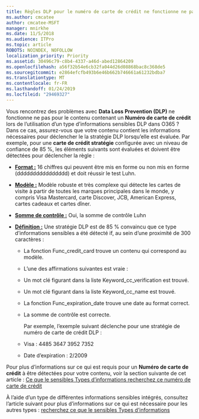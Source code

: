 ```yaml
---
title: Règles DLP pour le numéro de carte de crédit ne fonctionne ne pas
ms.author: cmcatee
author: cmcatee-MSFT
manager: mnirkhe
ms.date: 11/5/2018
ms.audience: ITPro
ms.topic: article
ROBOTS: NOINDEX, NOFOLLOW
localization_priority: Priority
ms.assetid: 30496c79-c8b4-4337-a46d-abed12864209
ms.openlocfilehash: a56f32b54e6cb32fa044d26d08868bac8c368de5
ms.sourcegitcommit: e2864efcfb493b6e46b662b746661a61232bdba7
ms.translationtype: MT
ms.contentlocale: fr-FR
ms.lasthandoff: 01/24/2019
ms.locfileid: "29469327"
---
```

Vous rencontrez des problèmes avec **Data Loss Prevention (DLP)** ne fonctionne ne pas pour le contenu contenant un **Numéro de carte de crédit** lors de l’utilisation d’un type d’informations sensibles DLP dans O365 ? Dans ce cas, assurez-vous que votre contenu contient les informations nécessaires pour déclencher le la stratégie DLP lorsqu’elle est évaluée. Par exemple, pour une **carte de crédit stratégie** configurée avec un niveau de confiance de 85 %, les éléments suivants sont évaluées et doivent être détectées pour déclencher la règle : 
  
- **[Format :](https://docs.microsoft.com/en-us/office365/securitycompliance/what-the-sensitive-information-types-look-for#format-19)** 16 chiffres qui peuvent être mis en forme ou non mis en forme (dddddddddddddddd) et doit réussir le test Luhn. 
    
- **[Modèle :](https://docs.microsoft.com/en-us/office365/securitycompliance/what-the-sensitive-information-types-look-for#pattern-19)** Modèle robuste et très complexe qui détecte les cartes de visite à partir de toutes les marques principales dans le monde, y compris Visa Mastercard, carte Discover, JCB, American Express, cartes cadeaux et cartes dîner. 
    
- **[Somme de contrôle :](https://docs.microsoft.com/en-us/office365/securitycompliance/what-the-sensitive-information-types-look-for#checksum-19)** Oui, la somme de contrôle Luhn 
    
- **[Définition :](https://docs.microsoft.com/en-us/office365/securitycompliance/what-the-sensitive-information-types-look-for#definition-19)** Une stratégie DLP est de 85 % convaincu que ce type d’informations sensibles a été détecté if, au sein d’une proximité de 300 caractères : 
    
  - La fonction Func_credit_card trouve un contenu qui correspond au modèle.
    
  - L’une des affirmations suivantes est vraie : 
    
  - Un mot clé figurant dans la liste Keyword_cc_verification est trouvé.
    
  - Un mot clé figurant dans la liste Keyword_cc_name est trouvé.
    
  - La fonction Func_expiration_date trouve une date au format correct.
    
  - La somme de contrôle est correcte.
    
    Par exemple, l’exemple suivant déclenche pour une stratégie de numéro de carte de crédit DLP :
    
  - Visa : 4485 3647 3952 7352 
    
  - Date d’expiration : 2/2009
    
Pour plus d’informations sur ce qui est requis pour un **Numéro de carte de crédit** à être détectées pour votre contenu, voir la section suivante de cet article : [Ce que le sensibles Types d’informations recherchez ce numéro de carte de crédit](https://docs.microsoft.com/en-us/office365/securitycompliance/what-the-sensitive-information-types-look-for#credit-card-number)
  
À l’aide d’un type de différentes informations sensibles intégrés, consultez l’article suivant pour plus d’informations sur ce qui est nécessaire pour les autres types : [recherchez ce que le sensibles Types d’informations](https://docs.microsoft.com/en-us/office365/securitycompliance/what-the-sensitive-information-types-look-for)
  


